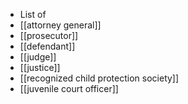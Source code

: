 - List of
- [[attorney general]]
- [[prosecutor]]
- [[defendant]]
- [[judge]]
- [[justice]]
- [[recognized child protection society]]
- [[juvenile court officer]]